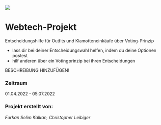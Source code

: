 ![](https://upload.wikimedia.org/wikipedia/commons/thumb/b/bc/HTW_Berlin_logo.svg/1200px-HTW_Berlin_logo.svg.png)
# Webtech-Projekt

Entscheidungshilfe für Outfits und Klamotteneinkäufe über Voting-Prinzip
- lass dir bei deiner Entscheidungswahl helfen, indem du deine Optionen postest
- hilf anderen über ein Votingprinzip bei ihren Entscheidungen

BESCHREIBUNG HINZUFÜGEN!

### Zeitraum

01.04.2022 - 05.07.2022
### Projekt erstellt von:


*Furkan Selim Kalkan, Christopher Leibiger*
